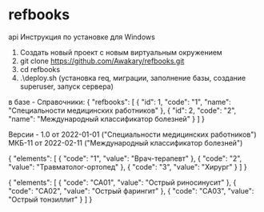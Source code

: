 # refbooks
api
Инструкция по установке для Windows
1. Создать новый проект с новым виртуальным окружением
2. git clone https://github.com/Awakary/refbooks.git
3. cd refbooks
4. .\deploy.sh (установка req, миграции, заполнение базы, создание superuser, запуск сервера)

в базе - 
Справочники:
{
  "refbooks": [
    {
      "id": 1,
      "code": "1",
      "name": "Специальности медицинских работников"
    },
    {
      "id": 2,
      "code": "2",
      "name": "Международный классификатор болезней"
    }
  ]
}

Версии - 1.0 от 2022-01-01 ("Специальности медицинских работников")
         МКБ-11 от 2022-02-11 ("Международный классификатор болезней")

{
  "elements": [
    {
      "code": "1",
      "value": "Врач-терапевт"
    },
    {
      "code": "2",
      "value": "Травматолог-ортопед"
    },
    {
      "code": "3",
      "value": "Хирург"
    }
  ]
}

{
  "elements": [
    {
      "code": "CA01",
      "value": "Острый риносинусит"
    },
    {
      "code": "CA02",
      "value": "Острый фарингит"
    },
    {
      "code": "CA03",
      "value": "Острый тонзиллит"
    }
  ]
}